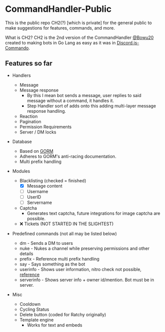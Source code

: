 # CommandHandler-Public
This is the public repo CH2(?) [which is private] for the general public to make suggestions for features, commands, and more.

What is CH2?
CH2 is the 2nd version of the CommandHandler [@Bowu20](https://github.com/Bowu20) created to making bots in Go Lang as easy as it was in [Discord.js-Commando](https://www.npmjs.com/package/discord.js-commando).

## Features so far

- Handlers
  - Message
  - Message response
    - By this I mean bot sends a message, user replies to said message without a command, it handles it.
    - Step Handler sort of adds onto this adding multi-layer message response handling.
  - Reaction
  - Pagination
  - Permission Requirements
  - Server / DM locks

- Database
  - Based on [GORM](https://gorm.io/)
  - Adheres to GORM's anti-racing documentation.
  - Multi prefix handling

- Modules
  - Blacklisting (checked = finished)
    - [x] Message content
    - [ ] Username
    - [ ] UserID
    - [ ] Servername
  - Captcha
    - Generates text captcha, future integrations for image captcha are possible.
  - ❌ Tickets (NOT STARTED IN THE SLIGHTEST)

- Predefined commands (not all may be listed below)
  - dm - Sends a DM to users
  - nuke - Nukes a channel while preserving permissions and other details
  - prefix - Reference multi prefix handling
  - say - Says something as the bot
  - userinfo - Shows user information, nitro check not possible, [reference](https://github.com/discordjs/discord.js/issues/3047#issuecomment-459978357)
  - serverinfo - Shows server info + owner id/mention. Bot must be in server.

- Misc
  - Cooldown
  - Cycling Status
  - Delete button (coded for Ratchy originally)
  - Template engine
    - Works for text and embeds

